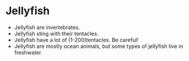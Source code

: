 # Jellyfish

- Jellyfish are invertebrates.
- Jellyfish sting with their tentacles.
- Jellyfish have a lot of (1-200)tentacles. Be careful!
- Jellyfish are mostly ocean animals, but some types of jellyfish live in freshwater.
 
